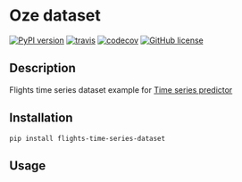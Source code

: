 # Oze dataset

[![PyPI version](https://badge.fury.io/py/flights-time-series-dataset.svg)](https://badge.fury.io/py/flights-time-series-dataset) [![travis](https://travis-ci.org/krypton-unite/flights-time_series_dataset.svg?branch=master)](https://travis-ci.org/github/krypton-unite/flights-time-series-dataset) [![codecov](https://codecov.io/gh/krypton-unite/flights_time_series_dataset/branch/master/graph/badge.svg)](https://codecov.io/gh/krypton-unite/flights-time-series-dataset) [![GitHub license](https://img.shields.io/github/license/krypton-unite/flights_time_series_dataset)](https://github.com/krypton-unite/flights_time_series_dataset)

## Description
Flights time series dataset example for [Time series predictor](https://github.com/krypton-unite/time_series_predictor)

## Installation

```terminal
pip install flights-time-series-dataset
```

## Usage